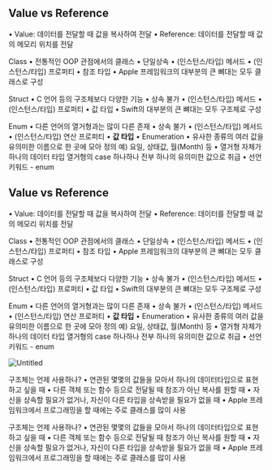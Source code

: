 ## **Value vs Reference**
• Value: 데이터를 전달할 때 값을 복사하여 전달
• Reference: 데이터를 전달할 때 값의 메모리 위치를 전달

Class
• 전통적인 OOP 관점에서의 클래스
• 단일상속
• (인스턴스/타입) 메서드
• (인스턴스/타입) 프로퍼티
• 참조 타입
• Apple 프레임워크의 대부분의 큰 뼈대는 모두 클래스로 구성

Struct
• C 언어 등의 구조체보다 다양한 기능
• 상속 불가
• (인스턴스/타입) 메서드
• (인스턴스/타입) 프로퍼티
• 값 타입
• Swift의 대부분의 큰 뼈대는 모두 구조체로 구성

Enum
• 다른 언어의 열거형과는 많이 다른 존재
• 상속 불가
• (인스턴스/타입) 메서드
• (인스턴스/타입) 연산 프로퍼티
• **값 타입**
• Enumeration
• 유사한 종류의 여러 값을 유의미한 이름으로 한 곳에 모아 정의
예) 요일, 상태값, 월(Month) 등
• 열거형 자체가 하나의 데이터 타입
열거형의 case 하나하나 전부 하나의 유의미한 값으로 취급
• 선언 키워드 - enum
## **Value vs Reference**
• Value: 데이터를 전달할 때 값을 복사하여 전달
• Reference: 데이터를 전달할 때 값의 메모리 위치를 전달

Class
• 전통적인 OOP 관점에서의 클래스
• 단일상속
• (인스턴스/타입) 메서드
• (인스턴스/타입) 프로퍼티
• 참조 타입
• Apple 프레임워크의 대부분의 큰 뼈대는 모두 클래스로 구성

Struct
• C 언어 등의 구조체보다 다양한 기능
• 상속 불가
• (인스턴스/타입) 메서드
• (인스턴스/타입) 프로퍼티
• 값 타입
• Swift의 대부분의 큰 뼈대는 모두 구조체로 구성

Enum
• 다른 언어의 열거형과는 많이 다른 존재
• 상속 불가
• (인스턴스/타입) 메서드
• (인스턴스/타입) 연산 프로퍼티
• **값 타입**
• Enumeration
• 유사한 종류의 여러 값을 유의미한 이름으로 한 곳에 모아 정의
예) 요일, 상태값, 월(Month) 등
• 열거형 자체가 하나의 데이터 타입
열거형의 case 하나하나 전부 하나의 유의미한 값으로 취급
• 선언 키워드 - enum 

![Untitled](https://s3-us-west-2.amazonaws.com/secure.notion-static.com/cf31ea90-4f0e-43ba-bf63-4da7e3ab0768/Untitled.png)

구조체는 언제 사용하나?
• 연관된 몇몇의 값들을 모아서
하나의 데이터타입으로 표현하고 싶을 때
• 다른 객체 또는 함수 등으로 전달될 때
참조가 아닌 복사를 원할 때
• 자신을 상속할 필요가 없거나,
자신이 다른 타입을 상속받을 필요가 없을 때
• Apple 프레임워크에서 프로그래밍을 할 때에는 주로 클래스를 많이 사용

구조체는 언제 사용하나?
• 연관된 몇몇의 값들을 모아서
하나의 데이터타입으로 표현하고 싶을 때
• 다른 객체 또는 함수 등으로 전달될 때
참조가 아닌 복사를 원할 때
• 자신을 상속할 필요가 없거나,
자신이 다른 타입을 상속받을 필요가 없을 때
• Apple 프레임워크에서 프로그래밍을 할 때에는 주로 클래스를 많이 사용
